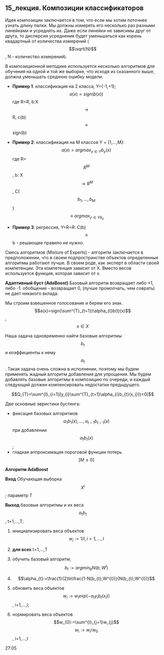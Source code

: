 ## 15_лекция. Композиции классификаторов

Идея композиции заключается в том, что если мы хотим поточнее узнать длину палки. Мы должны измерять его несколько раз разными линейками и усреднять их. Даже если линейки не зависимы друг от друга, то дисперсия усреднения будет уменьшаться как корень квадартный от количества измерений ($$\sqrt{N}$$, N - количество измерений). 

В композиционной методике используется несколько алгоритмов для обучения на одной и той же выборке, что исходя из сказанного выше, должна уменьшать среднюю ошибку модели. 

* **Пример 1**: классификация на 2 класса, Y={-1,+1};
    $$a(x)=sign(b(x))$$
где R=R, b:X $$\rightarrow$$ R, c(b)$$\equiv$$sign(b)

* **Пример 2**: классификация на M классов Y = {1,...,M}:
    $$a(x)=argmax_{y\in Y}b_{y}(x)$$
где R=$$R^{M}$$, b: X $$\rightarrow R^{M}$$, C($$b_{1},...,b_{M}$$)$$\equiv argmax_{y\in Y b_{y}}$$

* **Пример 3**: регрессия, Y=R=*R*:
    C(b)$$\equiv$$b - решающее правило не нужно. 

Смесь алгоритмов (Mixture of Experts) - алгоритм заключается в предположении, что в своем подпространстве объектов определенные алгоритмы работают лучше. В своем роде, как эксперт в области своей компетенции. Эта компетенция зависит от X. Вместо весов используется функция, которая зависит от x. 

**Адаптивный буст (AdaBoost)**
Базовый алгоритм возвращает либо +1, либо -1. обобщение - возвращает 0, (лучше промолчать, чем соврать) не дает никакого вклада. 

Мы строим взвешенное голосование и берем его знак. 
$$a(x)=sign(\sum^{T}_{t=1})\alpha_{t}b(t)(x)$$, $$x\in X$$

Наша задача одновременно найти базовые алгоритмы $$b_{t}$$ и коэффициенты к нему $$\alpha_{t}$$. Такая задача очень сложна в исполнении, поэтому мы будем применять жадный алгоритм добавления для упрощения. Мы будем добавлять базовые алгоритмы в композицию по очереди, и каждый следующий должен компенсировать недостатки предыдущего. 

$$Q_{T}=\sum^{l}_{i=1}[y_{i}\sum^{T}_{t=1}\alpha_{i}b_{t}(x_{i})<0]$$

Две основные эвристики бустинга:
* фиксация базовых алгоритмов $$\alpha_{1}b_{1}(x),...,\alpha_{t-1}b_{t-1}(x)$$ при добавлении $$\alpha_{t}b_{t}(x)$$;
* гладкая аппроксимация пороговой функции потерь $$[M\leq 0]$$

**Алгоритм AdaBoost**

**Вход** Обучающая выборка $$X^{l}$$; параметр Т

**Выход** базовые алгоритмы и их веса $$\alpha_{t}b_{t}$$, t=1,...,T;
1) инициализировать веса объектов
$$w_{i}:=1/l, i=1,...,l$$

2) **для всех** t=1,...,T

3) обучить базовый алгоритм;
$$b_{t}:=argmin_{b} N(b;W^{l})$$

4) $$\alpha_{t}:=\frac{1}{2}ln\frac{1-N(b_{t};W^{l})}{N(b_{t};W^{l})}$$

5)  обновить веса объектов
$$w_{i}:=w_{i}exp(- \alpha_{t}y_{i}b_{t}(x_{i}))$$, i=1,...,l;


6) нормировать веса объектов
$$w_{0}:=\sum^{l}_{j=1}w_{j}$$
$$w_{i}:=w_{i}/w_{0}$$, i=1,...,t

27:05